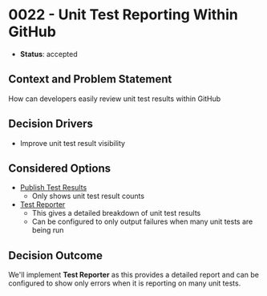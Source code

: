 # 0022 - Unit Test Reporting Within GitHub
* **Status**: accepted

## Context and Problem Statement

How can developers easily review unit test results within GitHub

## Decision Drivers

* Improve unit test result visibility

## Considered Options

* [Publish Test Results](https://github.com/marketplace/actions/publish-test-results)
  * Only shows unit test result counts
* [Test Reporter](https://github.com/marketplace/actions/test-reporter)
  * This gives a detailed breakdown of unit test results
  * Can be configured to only output failures when many unit tests are being run

## Decision Outcome

We'll implement **Test Reporter** as this provides a detailed report and can be configured to show only errors when it is reporting on many unit tests.
